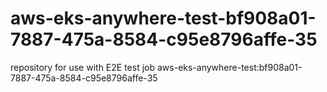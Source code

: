 # aws-eks-anywhere-test-bf908a01-7887-475a-8584-c95e8796affe-35
repository for use with E2E test job aws-eks-anywhere-test:bf908a01-7887-475a-8584-c95e8796affe-35
